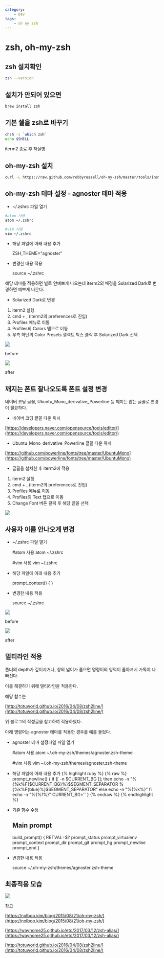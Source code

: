 ```yaml
---
category:
    - Dev
tags:
    - oh my zsh
---
```


# zsh, oh-my-zsh

## zsh 설치확인
~~~bash
zsh --version
~~~
## 설치가 안되어 있으면
~~~bash
brew install zsh
~~~
## 기본 쉘을 zsh로 바꾸기
~~~bash
chsh -s `which zsh`
echo $SHELL
~~~
iterm2 종료 후 재실행

## oh-my-zsh 설치
~~~bash
curl -L https://raw.github.com/robbyrussell/oh-my-zsh/master/tools/install.sh | sh
~~~
## oh-my-zsh 테마 설정 - agnoster 테마 적용

- ~/.zshrc 파일 열기

~~~bash
#atom 사용
atom ~/.zshrc

#vim 사용
vim ~/.zshrc
~~~

- 해당 파일에 아래 내용 추가

    ZSH_THEME="agnoster"

- 변경한 내용 적용

    source ~/.zshrc

해당 테마를 적용하면 별로 안예쁘게 나오는데 iterm2의 배경을 Solarized Dark로 변경하면 예쁘게 나온다.

- Solarized Dark로 변경

>
1. iterm2 실행
2. cmd + , (iterm2의 preferences로 진입)
3. Profiles 메뉴로 이동
4. Profiles의 Colors 탭으로 이동
5. 우측 하단의 Color Presets 샐렉트 박스 클릭 후 Solarized Dark 선택

![](/assets/img/20190114/2018-11-071-e59a8a7c-e668-41d0-85d4-3abaf191a404.42.37.png)

before

![](/assets/img/20190114/2018-11-071-8d26a001-0ec8-4e16-a2e4-876b773c7c36.41.46.png)

after

## 깨지는 폰트 잘나오도록 폰트 설정 변경

네이버 코딩 글꼴,  Ubuntu_Mono_derivative_Powerline 등 꺠지는 않는 글꼴로 변경이 필요하다.

- 네이버 코딩 글꼴 다운 위치

[https://developers.naver.com/opensource/tools/editor/](https://developers.naver.com/opensource/tools/editor/)

- Ubuntu_Mono_derivative_Powerline 글꼴 다운 위치

[https://github.com/powerline/fonts/tree/master/UbuntuMono](https://github.com/powerline/fonts/tree/master/UbuntuMono)

- 글꼴을 설치한 후 iterm2에 적용

>
1. iterm2 실행
2. cmd + , (iterm2의 preferences로 진입)
3. Profiles 메뉴로 이동
4. Profiles의 Text 탭으로 이동
5. Change Font 버튼 클릭 후 해당 글꼴 선택

![](/assets/img/20190114/2018-11-071-3a329769-fa79-465e-a5f5-8ffb54c37324.39.27.png)

## 사용자 이름 안나오게 변경

- ~/.zshrc 파일 열기

    #atom 사용
    atom ~/.zshrc

    #vim 사용
    vim ~/.zshrc

- 해당 파일에 아래 내용 추가

    prompt_context() {
    }

- 변경한 내용 적용

    source ~/.zshrc

![](/assets/img/20190114/2018-11-071-da26032a-1dfd-463c-8ebe-528907558ed3.18.13.png)

before

![](/assets/img/20190114/2018-11-071-430e5529-6e37-4857-9343-495e03dd27db.19.25.png)

after

## 멀티라인 적용

폴더의 depth가 깊어지거나, 창의 넓이가 좁으면 명령어의 영역이 좁아져서 가독이 나빠진다.

이를 해결하기 위해 멀티라인을 적용한다.

해당 함수는

[http://totuworld.github.io/2016/04/08/zsh2line/](http://totuworld.github.io/2016/04/08/zsh2line/)

위 블로그의 작성글을 참고하여 적용하였다.

아래 명령어는 agnoster 테마를 적용한 경우를 예를 들었다.

- agnoster 테마 설정파일 파일 열기

    #atom 사용
    atom ~/.oh-my-zsh/themes/agnoster.zsh-theme

    #vim 사용
    vim ~/.oh-my-zsh/themes/agnoster.zsh-theme

- 해당 파일에 아래 내용 추가
{% highlight ruby %}
{% raw %}
prompt_newline() {
  if [[ -n $CURRENT_BG ]]; then
    echo -n "%{%k%F{$CURRENT_BG}%}$SEGMENT_SEPARATOR
    %{%k%F{blue}%}$SEGMENT_SEPARATOR"
  else
    echo -n "%{%k%}"
  fi
  echo -n "%{%f%}"
  CURRENT_BG=''
}
{% endraw %}
{% endhighlight %}
- 기존 함수 수정

    ## Main prompt
    build_prompt() {
      RETVAL=$?
      prompt_status
      prompt_virtualenv
      prompt_context
      prompt_dir
      prompt_git
      prompt_hg
      prompt_newline
      prompt_end
    }

- 변경한 내용 적용

    source ~/.oh-my-zsh/themes/agnoster.zsh-theme

## 최종적용 모습

![](/assets/img/20190114/2018-11-072-1ec363c3-df4e-477e-8338-a48504ea46ce.15.32.png)

참고

[https://nolboo.kim/blog/2015/08/21/oh-my-zsh/](https://nolboo.kim/blog/2015/08/21/oh-my-zsh/)

[https://wayhome25.github.io/etc/2017/03/12/zsh-alias/](https://wayhome25.github.io/etc/2017/03/12/zsh-alias/)

[http://totuworld.github.io/2016/04/08/zsh2line/](http://totuworld.github.io/2016/04/08/zsh2line/)
